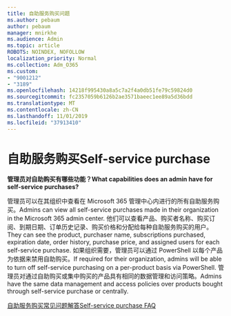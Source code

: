 ```yaml
---
title: 自助服务购买问题
ms.author: pebaum
author: pebaum
manager: mnirkhe
ms.audience: Admin
ms.topic: article
ROBOTS: NOINDEX, NOFOLLOW
localization_priority: Normal
ms.collection: Adm_O365
ms.custom:
- "9001212"
- "3189"
ms.openlocfilehash: 14218f995430a8a5c7a2f4a0db51fe79c59824d0
ms.sourcegitcommit: fc2357059b6126b2ae3571baeec1ee89a5d36bdd
ms.translationtype: MT
ms.contentlocale: zh-CN
ms.lasthandoff: 11/01/2019
ms.locfileid: "37913410"
---
```

# <a name="self-service-purchase"></a><span data-ttu-id="e3685-102">自助服务购买</span><span class="sxs-lookup"><span data-stu-id="e3685-102">Self-service purchase</span></span>

<span data-ttu-id="e3685-103">**管理员对自助购买有哪些功能？**</span><span class="sxs-lookup"><span data-stu-id="e3685-103">**What capabilities does an admin have for self-service purchases?**</span></span>

<span data-ttu-id="e3685-104">管理员可以在其组织中查看在 Microsoft 365 管理中心内进行的所有自助服务购买。</span><span class="sxs-lookup"><span data-stu-id="e3685-104">Admins can view all self-service purchases made in their organization in the Microsoft 365 admin center.</span></span> <span data-ttu-id="e3685-105">他们可以查看产品、购买者名称、购买订阅、到期日期、订单历史记录、购买价格和分配给每种自助服务购买的用户。</span><span class="sxs-lookup"><span data-stu-id="e3685-105">They can see the product, purchaser name, subscriptions purchased, expiration date, order history, purchase price, and assigned users for each self-service purchase.</span></span>  <span data-ttu-id="e3685-106">如果组织需要，管理员可以通过 PowerShell 以每个产品为依据来禁用自助购买。</span><span class="sxs-lookup"><span data-stu-id="e3685-106">If required for their organization, admins will be able to turn off self-service purchasing on a per-product basis via PowerShell.</span></span>  <span data-ttu-id="e3685-107">管理员对通过自助购买或集中购买的产品具有相同的数据管理和访问策略。</span><span class="sxs-lookup"><span data-stu-id="e3685-107">Admins have the same data management and access policies over products bought through self-service purchase or centrally.</span></span>

[<span data-ttu-id="e3685-108">自助服务购买常见问题解答</span><span class="sxs-lookup"><span data-stu-id="e3685-108">Self-service purchase FAQ</span></span>](https://aka.ms/self-service-purchase-faq)

